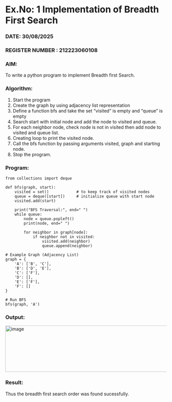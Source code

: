 # Ex.No: 1  Implementation of Breadth First Search 
### DATE:  30/08/2025                                                                          
### REGISTER NUMBER : 212223060108
### AIM: 
To write a python program to implement Breadth first Search. 
### Algorithm:
1. Start the program
2. Create the graph by using adjacency list representation
3. Define a function bfs and take the set “visited” is empty and “queue” is empty
4. Search start with initial node and add the node to visited and queue.
5. For each neighbor node, check node is not in visited then add node to visited and queue list.
6.  Creating loop to print the visited node.
7.   Call the bfs function by passing arguments visited, graph and starting node.
8.   Stop the program.
### Program:

```
from collections import deque

def bfs(graph, start):
    visited = set()            # to keep track of visited nodes
    queue = deque([start])     # initialize queue with start node
    visited.add(start)

    print("BFS Traversal:", end=" ")
    while queue:
        node = queue.popleft()
        print(node, end=" ")

        for neighbor in graph[node]:
            if neighbor not in visited:
                visited.add(neighbor)
                queue.append(neighbor)

# Example Graph (Adjacency List)
graph = {
    'A': ['B', 'C'],
    'B': ['D', 'E'],
    'C': ['F'],
    'D': [],
    'E': ['F'],
    'F': []
}

# Run BFS
bfs(graph, 'A')
```

### Output:

<img width="828" height="144" alt="image" src="https://github.com/user-attachments/assets/8d754847-b17d-4b60-affe-2978ce6f9d7e" />


### Result:
Thus the breadth first search order was found sucessfully.
